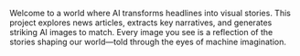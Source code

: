 Welcome to a world where AI transforms headlines into visual stories.
This project explores news articles, extracts key narratives, and generates striking AI images to match. Every image you see is a reflection of the stories shaping our world—told through the eyes of machine imagination.